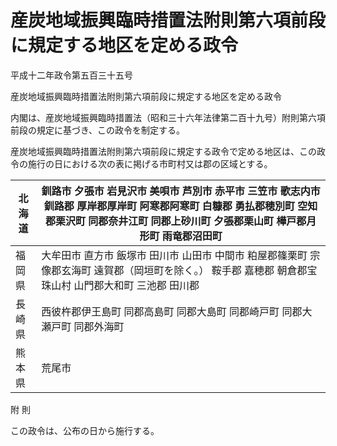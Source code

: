 # 産炭地域振興臨時措置法附則第六項前段に規定する地区を定める政令

平成十二年政令第五百三十五号

産炭地域振興臨時措置法附則第六項前段に規定する地区を定める政令

内閣は、産炭地域振興臨時措置法（昭和三十六年法律第二百十九号）附則第六項前段の規定に基づき、この政令を制定する。

産炭地域振興臨時措置法附則第六項前段に規定する政令で定める地区は、この政令の施行の日における次の表に掲げる市町村又は郡の区域とする。

北海道 | 釧路市 夕張市 岩見沢市 美唄市 芦別市 赤平市 三笠市 歌志内市 釧路郡 厚岸郡厚岸町 阿寒郡阿寒町 白糠郡 勇払郡穂別町 空知郡栗沢町 同郡奈井江町 同郡上砂川町 夕張郡栗山町 樺戸郡月形町 雨竜郡沼田町  
---|---  
福岡県 | 大牟田市 直方市 飯塚市 田川市 山田市 中間市 粕屋郡篠栗町 宗像郡玄海町 遠賀郡（岡垣町を除く。） 鞍手郡 嘉穂郡 朝倉郡宝珠山村 山門郡大和町 三池郡 田川郡  
長崎県 | 西彼杵郡伊王島町 同郡高島町 同郡大島町 同郡崎戸町 同郡大瀬戸町 同郡外海町  
熊本県 | 荒尾市  
  
附 則

この政令は、公布の日から施行する。
